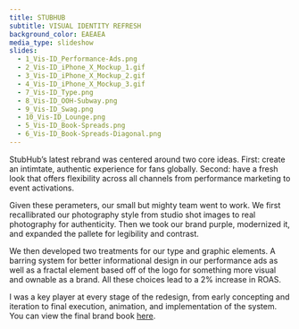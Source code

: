 ```yaml
---
title: STUBHUB
subtitle: VISUAL IDENTITY REFRESH
background_color: EAEAEA
media_type: slideshow
slides:
  - 1_Vis-ID_Performance-Ads.png
  - 2_Vis-ID_iPhone_X_Mockup_1.gif
  - 3_Vis-ID_iPhone_X_Mockup_2.gif
  - 4_Vis-ID_iPhone_X_Mockup_3.gif
  - 7_Vis-ID_Type.png
  - 8_Vis-ID_OOH-Subway.png
  - 9_Vis-ID_Swag.png
  - 10_Vis-ID_Lounge.png
  - 5_Vis-ID_Book-Spreads.png
  - 6_Vis-ID_Book-Spreads-Diagonal.png
---
```


<p>
StubHub’s latest rebrand was centered around two core ideas. First: create an intimtate, authentic experience for fans globally. Second: have a fresh look that offers flexibility across all channels from performance marketing to event activations.
</p>

<p>
Given these perameters, our small but mighty team went to work. We first recallibrated our photography style from studio shot images to real photography for authenticity. Then we took our brand purple, modernized it, and expanded the pallete for legibility and contrast. 
</p>

<p>
We then developed two treatments for our type and graphic elements. A barring system for better informational design in our performance ads as well as a fractal element based off of the logo for something more visual and ownable as a brand. All these choices lead to a 2% increase in ROAS. 
</p>

<p>
I was a key player at every stage of the redesign, from early concepting and iteration to final execution, animation, and implementation of the system. You can view the final brand book <a href="https://docs.google.com/presentation/d/1zdGAU_ZnSsWhP2vPDaZnq6B6VcWGIvW5Lc4_GvmheN0/edit?ts=5e80140c#slide=id.g718639fa57_1_38">here</a>.
</p>
